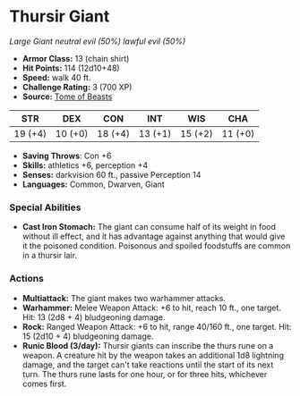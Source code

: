 # Thursir Giant

*Large* *Giant* *neutral evil (50%) lawful evil (50%)*

- **Armor Class:** 13 (chain shirt)
- **Hit Points:** 114 (12d10+48)
- **Speed:** walk 40 ft.
- **Challenge Rating:** 3 (700 XP)
- **Source:** [Tome of Beasts](https://koboldpress.com/kpstore/product/tome-of-beasts-for-5th-edition-print/)

| STR | DEX | CON | INT | WIS | CHA |
| --- | --- | --- | --- | --- | --- |
| 19 (+4) | 10 (+0) | 18 (+4) | 13 (+1) | 15 (+2) | 11 (+0) |

- **Saving Throws**: Con +6
- **Skills:** athletics +6, perception +4
- **Senses:** darkvision 60 ft., passive Perception 14
- **Languages:** Common, Dwarven, Giant
### Special Abilities
- **Cast Iron Stomach:** The giant can consume half of its weight in food without ill effect, and it has advantage against anything that would give it the poisoned condition. Poisonous and spoiled foodstuffs are common in a thursir lair.
### Actions
- **Multiattack:** The giant makes two warhammer attacks.
- **Warhammer:** Melee Weapon Attack: +6 to hit, reach 10 ft., one target. Hit: 13 (2d8 + 4) bludgeoning damage.
- **Rock:** Ranged Weapon Attack: +6 to hit, range 40/160 ft., one target. Hit: 15 (2d10 + 4) bludgeoning damage.
- **Runic Blood (3/day):** Thursir giants can inscribe the thurs rune on a weapon. A creature hit by the weapon takes an additional 1d8 lightning damage, and the target can't take reactions until the start of its next turn. The thurs rune lasts for one hour, or for three hits, whichever comes first.
